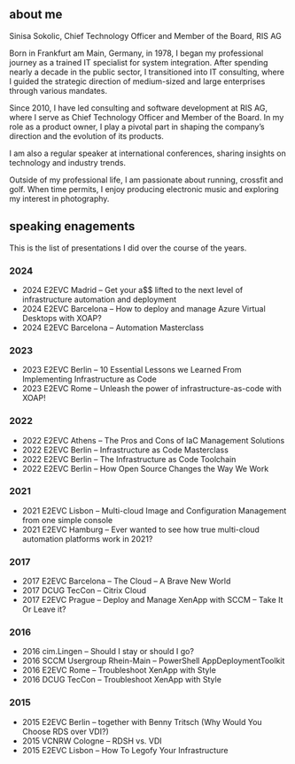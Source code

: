 ## about me

Sinisa Sokolic, Chief Technology Officer and Member of the Board, RIS AG

Born in Frankfurt am Main, Germany, in 1978, I began my professional journey as a trained IT specialist for system integration. After spending nearly a decade in the public sector, I transitioned into IT consulting, where I guided the strategic direction of medium-sized and large enterprises through various mandates.

Since 2010, I have led consulting and software development at RIS AG, where I serve as Chief Technology Officer and Member of the Board. In my role as a product owner, I play a pivotal part in shaping the company’s direction and the evolution of its products.

I am also a regular speaker at international conferences, sharing insights on technology and industry trends.

Outside of my professional life, I am passionate about running, crossfit and golf. When time permits, I enjoy producing electronic music and exploring my interest in photography.

## speaking enagements

This is the list of presentations I did over the course of the years.

### 2024

- 2024 E2EVC Madrid – Get your a$$ lifted to the next level of infrastructure automation and deployment
- 2024 E2EVC Barcelona – How to deploy and manage Azure Virtual Desktops with XOAP?
- 2024 E2EVC Barcelona – Automation Masterclass

### 2023

- 2023 E2EVC Berlin – 10 Essential Lessons we Learned From Implementing Infrastructure as Code
- 2023 E2EVC Rome – Unleash the power of infrastructure-as-code with XOAP!

### 2022

- 2022 E2EVC Athens – The Pros and Cons of IaC Management Solutions
- 2022 E2EVC Berlin – Infrastructure as Code Masterclass
- 2022 E2EVC Berlin – The Infrastructure as Code Toolchain
- 2022 E2EVC Berlin – How Open Source Changes the Way We Work

### 2021

- 2021 E2EVC Lisbon – Multi-cloud Image and Configuration Management from one simple console
- 2021 E2EVC Hamburg – Ever wanted to see how true multi-cloud automation platforms work in 2021?

### 2017

- 2017 E2EVC Barcelona – The Cloud – A Brave New World
- 2017 DCUG TecCon – Citrix Cloud
- 2017 E2EVC Prague – Deploy and Manage XenApp with SCCM – Take It Or Leave it?

### 2016

- 2016 cim.Lingen – Should I stay or should I go?
- 2016 SCCM Usergroup Rhein-Main – PowerShell AppDeploymentToolkit
- 2016 E2EVC Rome – Troubleshoot XenApp with Style
- 2016 DCUG TecCon – Troubleshoot XenApp with Style

### 2015

- 2015 E2EVC Berlin – together with Benny Tritsch (Why Would You Choose RDS over VDI?)
- 2015 VCNRW Cologne – RDSH vs. VDI
- 2015 E2EVC Lisbon – How To Legofy Your Infrastructure





<!--
**ssokolic/ssokolic** is a ✨ _special_ ✨ repository because its `README.md` (this file) appears on your GitHub profile.

Here are some ideas to get you started:

- 🔭 I’m currently working on ...
- 🌱 I’m currently learning ...
- 👯 I’m looking to collaborate on ...
- 🤔 I’m looking for help with ...
- 💬 Ask me about ...
- 📫 How to reach me: ...
- 😄 Pronouns: ...
- ⚡ Fun fact: ...
-->
